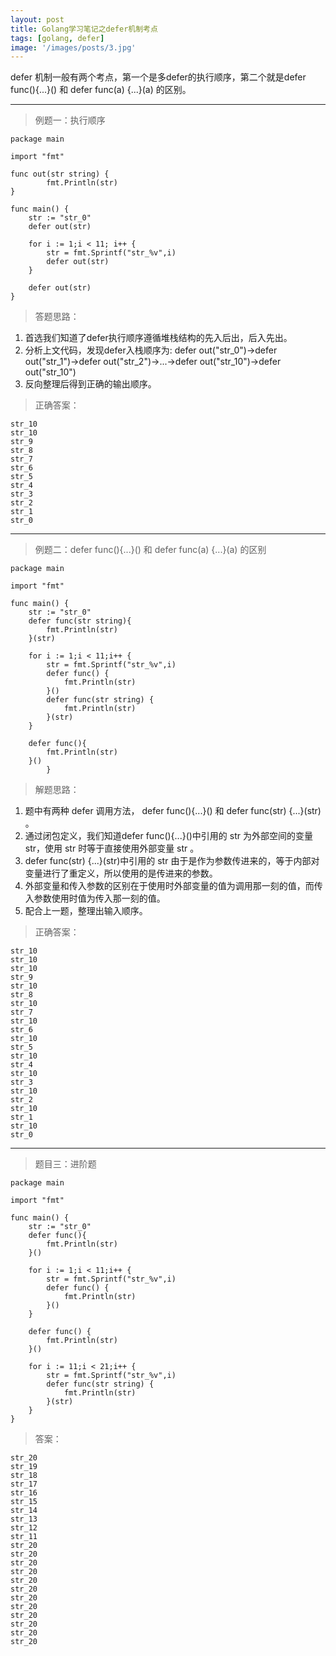 ```yaml
---
layout: post
title: Golang学习笔记之defer机制考点
tags: [golang, defer]
image: '/images/posts/3.jpg'
---
```


defer 机制一般有两个考点，第一个是多defer的执行顺序，第二个就是defer func(){...}() 和 defer func(a) {...}(a) 的区别。

---

> 例题一：执行顺序

``` golang
package main

import "fmt"

func out(str string) {
        fmt.Println(str)
}

func main() {
    str := "str_0"
    defer out(str)
    
    for i := 1;i < 11; i++ {
        str = fmt.Sprintf("str_%v",i)
        defer out(str)
    }
    
    defer out(str)
}
```
> 答题思路：

1. 首选我们知道了defer执行顺序遵循堆栈结构的先入后出，后入先出。
2. 分析上文代码，发现defer入栈顺序为: defer out("str_0")->defer out("str_1")->defer out("str_2")->...->defer out("str_10")->defer out("str_10")
3. 反向整理后得到正确的输出顺序。

> 正确答案：

```
str_10
str_10
str_9
str_8
str_7
str_6
str_5
str_4
str_3
str_2
str_1
str_0
```

---

> 例题二：defer func(){...}() 和 defer func(a) {...}(a) 的区别

``` golang
package main

import "fmt"

func main() {
    str := "str_0"
    defer func(str string){
        fmt.Println(str)
    }(str)
    
    for i := 1;i < 11;i++ {
        str = fmt.Sprintf("str_%v",i)
        defer func() {
            fmt.Println(str)
        }()
        defer func(str string) {
            fmt.Println(str)
        }(str)
    }
    
    defer func(){
        fmt.Println(str)
    }()
        }
```
> 解题思路：

1. 题中有两种 defer 调用方法， defer func(){...}() 和 defer func(str) {...}(str) 。
2. 通过闭包定义，我们知道defer func(){...}()中引用的 str 为外部空间的变量 str，使用 str 时等于直接使用外部变量 str 。
3. defer func(str) {...}(str)中引用的 str 由于是作为参数传进来的，等于内部对变量进行了重定义，所以使用的是传进来的参数。
4. 外部变量和传入参数的区别在于使用时外部变量的值为调用那一刻的值，而传入参数使用时值为传入那一刻的值。
5. 配合上一题，整理出输入顺序。

> 正确答案：
```
str_10
str_10
str_10
str_9
str_10
str_8
str_10
str_7
str_10
str_6
str_10
str_5
str_10
str_4
str_10
str_3
str_10
str_2
str_10
str_1
str_10
str_0
```

---
> 题目三：进阶题

``` golang
package main

import "fmt"

func main() {
    str := "str_0"
    defer func(){
        fmt.Println(str)
    }()
    
    for i := 1;i < 11;i++ {
        str = fmt.Sprintf("str_%v",i)
        defer func() {
            fmt.Println(str)
        }()
    }
    
    defer func() {
        fmt.Println(str)
    }()
    
    for i := 11;i < 21;i++ {
        str = fmt.Sprintf("str_%v",i)
        defer func(str string) {
            fmt.Println(str)
        }(str)
    }
}
```
> 答案：
```
str_20
str_19
str_18
str_17
str_16
str_15
str_14
str_13
str_12
str_11
str_20
str_20
str_20
str_20
str_20
str_20
str_20
str_20
str_20
str_20
str_20
str_20
```